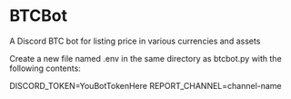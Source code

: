 # BTCBot
A Discord BTC bot for listing price in various currencies and assets

Create a new file named .env in the same directory as btcbot.py with the following contents:

DISCORD_TOKEN=YouBotTokenHere
REPORT_CHANNEL=channel-name